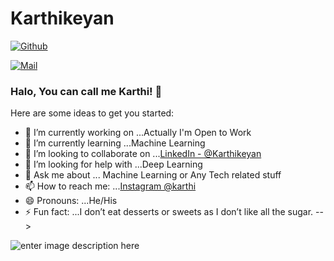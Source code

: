 # Karthikeyan

[![Github](https://img.shields.io/github/followers/alkhachatryan?label=Follow&style=social)](https://github.com/karthiavenger45)

[![Mail](https://img.shields.io/badge/-info@khachatryan.org-gray?style=flat-square&logo=gmail&logoColor=red&link=)](mailto:info@khachatryan.org)


### Halo, You can call me Karthi! 👋


Here are some ideas to get you started:

- 🔭 I’m currently working on ...Actually I'm Open to Work
- 🌱 I’m currently learning ...Machine Learning
- 👯 I’m looking to collaborate on ...[LinkedIn - @Karthikeyan](https://www.linkedin.com/in/karthikeyan-r-60324b194/) 
- 🤔 I’m looking for help with ...Deep Learning
- 💬 Ask me about ... Machine Learning or Any Tech related stuff
- 📫 How to reach me: ...[Instagram @karthi](https://www.instagram.com/karthiavenger)
- 😄 Pronouns: ...He/His
- ⚡ Fun fact: ...I don’t eat desserts or sweets as I don’t like all the sugar.
-->

![enter image description here](https://github-readme-stats.vercel.app/api?username=karthiavenger45&&show_icons=true&title_color=ffffff&icon_color=bb2acf&text_color=daf7dc&bg_color=151515)
